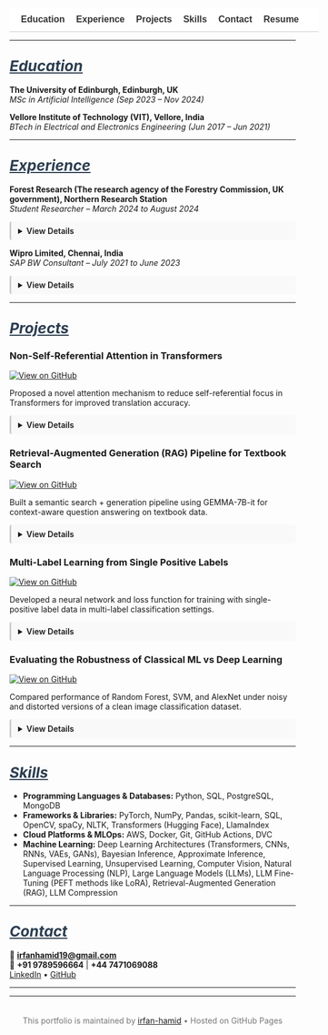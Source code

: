 <!-- Navigation Bar -->
<nav style="position: sticky; top: 0; background-color: #ffffff; padding: 12px 20px; font-family: sans-serif; font-size: 16px; z-index: 999; border-bottom: 1px solid #ccc; white-space: nowrap; overflow-x: auto; display: flex; min-width: 100%;">
  <a href="#education" style="margin-right: 20px; text-decoration: none; font-weight: bold; color: #333;">Education</a>
  <a href="#experience" style="margin-right: 20px; text-decoration: none; font-weight: bold; color: #333;">Experience</a>
  <a href="#projects" style="margin-right: 20px; text-decoration: none; font-weight: bold; color: #333;">Projects</a>
  <a href="#skills" style="margin-right: 20px; text-decoration: none; font-weight: bold; color: #333;">Skills</a>
  <a href="#contact" style="margin-right: 20px; text-decoration: none; font-weight: bold; color: #333;">Contact</a>
  <a href="/assets/resume/Irfan_Resume.pdf" download style="text-decoration: none; font-weight: bold; color: #333;">Resume</a>
</nav>

<!-- CSS for Animation & Scroll Fix -->
<style>
details {
  transition: all 0.3s ease-in-out;
  overflow: hidden;
  margin-bottom: 12px;
  padding: 8px 12px;
  border-left: 3px solid #ccc;
  background-color: #f9f9f9;
  border-radius: 4px;
}
details[open] summary ~ * {
  animation: slideDown 0.3s ease-in-out;
}
@keyframes slideDown {
  0% { opacity: 0; transform: translateY(-5px); }
  100% { opacity: 1; transform: translateY(0); }
}
summary {
  cursor: pointer;
  font-weight: 600;
}
:target {
  scroll-margin-top: 80px;
}
</style>

---

## <span id="education" style="scroll-margin-top: 80px; font-size: 26px; font-style: italic; text-decoration: underline; color: #2c3e50;">Education</span>

**The University of Edinburgh, Edinburgh, UK**  
*MSc in Artificial Intelligence (Sep 2023 – Nov 2024)*

**Vellore Institute of Technology (VIT), Vellore, India**  
*BTech in Electrical and Electronics Engineering (Jun 2017 – Jun 2021)*

---

## <span id="experience" style="scroll-margin-top: 80px; font-size: 26px; font-style: italic; text-decoration: underline; color: #2c3e50;">Experience</span>

**Forest Research (The research agency of the Forestry Commission, UK government), Northern Research Station**  
*Student Researcher – March 2024 to August 2024*

<details>
<summary>View Details</summary>
<br>
<ul>
  <li>Conducted an industry-partnered machine learning research with Forest Research for my MSc dissertation, focusing on the classification of tree species in the Forest of Dean using high-resolution multispectral satellite imagery from Planet Labs’ SuperDove 8 satellites.</li>
  <li>Implemented and trained deep learning models, including ResNet-34, DenseNet-40 and Vision Transformers (ViT) to perform species classification. Utilized QGIS for geospatial preprocessing, spatial analysis, and visualization of labelled tree data.</li>
  <li>Performed a comparative evaluation of the models and analyzed classification accuracy across various tree species. Additionally, examined species spectral curves to explain predictions, contributing to precision forestry and remote sensing applications.</li>
</ul>
</details>

**Wipro Limited, Chennai, India**  
*SAP BW Consultant – July 2021 to June 2023*

<details>
<summary>View Details</summary>
<br>
<ul>
  <li>Designed and optimized SAP BW process chains for Nomad Foods Europe Limited, improving automation and data integration.</li>
  <li>Developed customized SAP BW queries aligned with business KPIs for accurate, actionable reporting.</li>
  <li>Implemented SAP BW/4HANA data provisioning and ETL processes, enhancing BI report performance and operational decision-making.</li>
</ul>
</details>

---

## <span id="projects" style="scroll-margin-top: 80px; font-size: 26px; font-style: italic; text-decoration: underline; color: #2c3e50;">Projects</span>

### Non-Self-Referential Attention in Transformers  
[![View on GitHub](https://img.shields.io/badge/View_on-GitHub-black?logo=github)](https://github.com/Irfan-Hamid/Rethinking-Attention-for-Transformers)

Proposed a novel attention mechanism to reduce self-referential focus in Transformers for improved translation accuracy.

<details>
<summary>View Details</summary>
<br>
<ul>
  <li>Explored modifications to Transformer architecture and developed a method called Non-Self-Referential Attention.</li>
  <li>Driven by the observation that self-attention values (main diagonal of the attention matrix) were often disproportionately high yet minimally informative, this method attenuated those values by a tunable factor to diversify attention distributions and improve performance on tasks like machine translation.</li>
  <li>Applied this approach to the 'en-pt' translation subset of the opus_books dataset, achieving a 2.12% BLEU score improvement.</li>
</ul>
</details>

### Retrieval-Augmented Generation (RAG) Pipeline for Textbook Search  
[![View on GitHub](https://img.shields.io/badge/View_on-GitHub-black?logo=github)](https://github.com/Irfan-Hamid/LLM_RAG_IMPLEMENTATION)

Built a semantic search + generation pipeline using GEMMA-7B-it for context-aware question answering on textbook data.

<details>
<summary>View Details</summary>
<br>
<ul>
  <li>Extracted and preprocessed text from PDF textbooks, formatted it into chunks and converted them into numerical embeddings.</li>
  <li>Designed a vector-based retrieval system to identify and extract relevant text chunks based on user queries.</li>
  <li>Generated context-aware prompts using retrieved passages and utilized LLM (Google/GEMMA-7B-it) to produce accurate, context-driven responses to queries derived from textbook content.</li>
</ul>
</details>

### Multi-Label Learning from Single Positive Labels  
[![View on GitHub](https://img.shields.io/badge/View_on-GitHub-black?logo=github)](https://github.com/Irfan-Hamid/Multi-Label-Learning-from-Single-Positive-Labels)

Developed a neural network and loss function for training with single-positive label data in multi-label classification settings.

<details>
<summary>View Details</summary>
<br>
<ul>
  <li>This project explores the challenge of multi-label classification in settings where each training example is annotated with only a single positive label, despite the presence of multiple applicable labels.</li>
  <li>A practical example of this problem arises in species distribution modeling (SDM), where the goal is to predict the presence or absence of species across geographic regions based on limited field observations.</li>
  <li>A neural network was trained to perform accurate multi-label inference at test time despite being exposed to only a single positive label per instance during training.</li>
  <li>Introduced a custom loss function called UPL (Up-weighting Positive Label), which increases the contribution of observed labels while handling ambiguity in the unobserved ones.</li>
  <li>The UPL loss resulted in a 72% improvement in performance over standard binary cross-entropy loss across key evaluation metrics.</li>
</ul>
</details>

### Evaluating the Robustness of Classical ML vs Deep Learning  
[![View on GitHub](https://img.shields.io/badge/View_on-GitHub-black?logo=github)](https://github.com/Irfan-Hamid/Robustness-Comparison-Classical-machine-learning-vs.-Deep-Learning-in-Image-Classification)

Compared performance of Random Forest, SVM, and AlexNet under noisy and distorted versions of a clean image classification dataset.

<details>
<summary>View Details</summary>
<br>
<ul>
  <li>Investigated the robustness of classical machine learning models compared to deep learning architectures when exposed to real-world variations in image quality.</li>
  <li>Random Forest and Support Vector Machine (SVM) were used as classical baselines, while AlexNet, a convolutional neural network, represented the deep learning approach.</li>
  <li>All models were trained on the clean version of the Sports Balls Multiclass Image Classification dataset from Kaggle, containing over 9,000 images across 15 sports ball categories.</li>
  <li>Robustness testing involved introducing controlled perturbations, including Gaussian noise, blurring, contrast and brightness shifts, occlusion, and salt-and-pepper noise.</li>
  <li>Results showed that classical models deteriorated significantly under noisy conditions, while AlexNet maintained a higher level of performance, demonstrating stronger generalization to distorted inputs.</li>
</ul>
</details>

---

## <span id="skills" style="scroll-margin-top: 80px; font-size: 26px; font-style: italic; text-decoration: underline; color: #2c3e50;">Skills</span>

- **Programming Languages & Databases:** Python, SQL, PostgreSQL, MongoDB  
- **Frameworks & Libraries:** PyTorch, NumPy, Pandas, scikit-learn, SQL, OpenCV, spaCy, NLTK, Transformers (Hugging Face), LlamaIndex  
- **Cloud Platforms & MLOps:** AWS, Docker, Git, GitHub Actions, DVC  
- **Machine Learning:** Deep Learning Architectures (Transformers, CNNs, RNNs, VAEs, GANs), Bayesian Inference, Approximate Inference, Supervised Learning, Unsupervised Learning, Computer Vision, Natural Language Processing (NLP), Large Language Models (LLMs), LLM Fine-Tuning (PEFT methods like LoRA), Retrieval-Augmented Generation (RAG), LLM Compression

---

## <span id="contact" style="scroll-margin-top: 80px; font-size: 26px; font-style: italic; text-decoration: underline; color: #2c3e50;">Contact</span>

📧 **irfanhamid19@gmail.com**  
📱 **+91 9789596664** | **+44 7471069088**  
[LinkedIn](https://www.linkedin.com/in/irfan-hamid/) • [GitHub](https://github.com/Irfan-Hamid)

---

<hr>
<footer style="text-align: center; font-size: 14px; color: #777; padding: 20px;">
  This portfolio is maintained by <a href="https://github.com/Irfan-Hamid" target="_blank">irfan-hamid</a> • Hosted on GitHub Pages
</footer>
